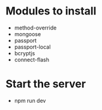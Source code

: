 # Modules to install
* method-override 
* mongoose 
* passport 
* passport-local 
* bcryptjs 
* connect-flash

# Start the server 
* npm run dev
